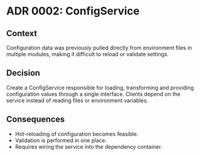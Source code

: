 # ADR 0002: ConfigService

## Context
Configuration data was previously pulled directly from environment files in multiple modules, making it difficult to reload or validate settings.

## Decision
Create a ConfigService responsible for loading, transforming and providing configuration values through a single interface. Clients depend on the service instead of reading files or environment variables.

## Consequences
- Hot-reloading of configuration becomes feasible.
- Validation is performed in one place.
- Requires wiring the service into the dependency container.
